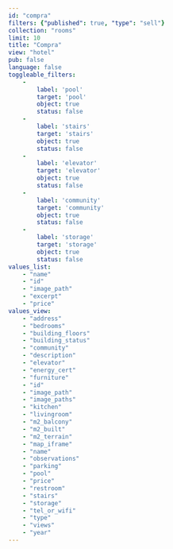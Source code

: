 ```yaml
---
id: "compra"
filters: {"published": true, "type": "sell"}
collection: "rooms"
limit: 10
title: "Compra"
view: "hotel"
pub: false
language: false
toggleable_filters:
    -
        label: 'pool'
        target: 'pool'
        object: true
        status: false
    -
        label: 'stairs'
        target: 'stairs'
        object: true
        status: false
    -
        label: 'elevator'
        target: 'elevator'
        object: true
        status: false
    -
        label: 'community'
        target: 'community'
        object: true
        status: false
    -
        label: 'storage'
        target: 'storage'
        object: true
        status: false
values_list: 
    - "name"
    - "id"
    - "image_path"
    - "excerpt"
    - "price"
values_view: 
    - "address"
    - "bedrooms"
    - "building_floors"
    - "building_status"
    - "community"
    - "description"
    - "elevator"
    - "energy_cert"
    - "furniture"
    - "id"
    - "image_path"
    - "image_paths"
    - "kitchen"
    - "livingroom"
    - "m2_balcony"
    - "m2_built"
    - "m2_terrain"
    - "map_iframe"
    - "name"
    - "observations"
    - "parking"
    - "pool"
    - "price"
    - "restroom"
    - "stairs"
    - "storage"
    - "tel_or_wifi"
    - "type"
    - "views"
    - "year"
---
```


<div flex="100" layout="column" layout-align="center strech">
    <div layout="row" layout-padding>
        <app-paginator-browser>
            <div flex-gt-xs="50" ng-repeat="card in elements()">
                <app-card-standard item="card" prefix="'#!/' + lang()"></app-card-standard>
            </div>
        </app-paginator-browser>
    </div>
</div>
